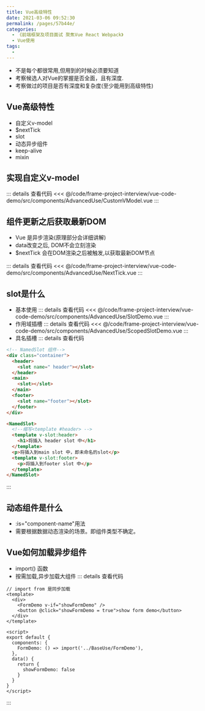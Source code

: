 ```yaml
---
title: Vue高级特性
date: 2021-03-06 09:52:30
permalink: /pages/57b44e/
categories:
  - 《前端框架及项目面试 聚焦Vue React Webpack》
  - Vue使用
tags:
  - 
---
```


* 不是每个都很常用,但用到的时候必须要知道
* 考察候选人对Vue的掌握是否全面，且有深度.
* 考察做过的项目是否有深度和复杂度(至少能用到高级特性)

## Vue高级特性

* 自定义v-model
* $nextTick
* slot
* 动态异步组件
* keep-alive
* mixin

## 实现自定义v-model

::: details 查看代码
<<< @/code/frame-project-interview/vue-code-demo/src/components/AdvancedUse/CustomVModel.vue
:::

## 组件更新之后获取最新DOM

* Vue 是异步渲染(原理部分会详细讲解)
* data改变之后, DOM不会立刻渲染
* $nextTick 会在DOM渲染之后被触发,以获取最新DOM节点

::: details 查看代码
<<< @/code/frame-project-interview/vue-code-demo/src/components/AdvancedUse/NextTick.vue
:::

## slot是什么

* 基本使用
::: details 查看代码
<<< @/code/frame-project-interview/vue-code-demo/src/components/AdvancedUse/SlotDemo.vue
:::
* 作用域插槽
::: details 查看代码
<<< @/code/frame-project-interview/vue-code-demo/src/components/AdvancedUse/ScopedSlotDemo.vue
:::
* 具名插槽
::: details 查看代码

``` html
<!-- NamedSlot 组件-->
<div class="container">
  <header>
    <slot name=" header"></slot>
  </header>
  <main>
    <slot></slot>
  </main>
  <footer>
    <slot name="footer"></slot>
  </footer>
</div>

<NamedSlot>
  <!--缩写<template #header> -->
  <template v-slot:header>
    <h1>将插入 header slot 中</h1>
  </template>
  <p>将插入到main slot 中，即未命名的slot</p>
  <template v-slot:footer>
    <p>将插入到footer slot 中</p>
  </template>
</NamedSlot>
```

:::

## 动态组件是什么

* :is="component-name"用法
* 需要根据数据动态渲染的场景。即组件类型不确定。

## Vue如何加载异步组件

* import() 函数
* 按需加载,异步加载大组件
::: details 查看代码

``` vue
// import from 是同步加载
<template>
  <div>
    <FormDemo v-if="showFormDemo" />
    <button @click="showFormDemo = true">show form demo</button>
  </div>
</template>

<script>
export default {
  components: {
    FormDemo: () => import('../BaseUse/FormDemo'),
  },
  data() {
    return {
      showFormDemo: false
    }
  }
}
</script>
```

:::
